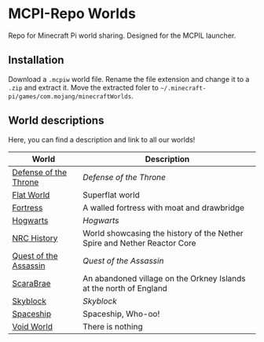# MCPI-Repo Worlds
Repo for Minecraft Pi world sharing. Designed for the MCPIL launcher.

## Installation
Download a `.mcpiw` world file. Rename the file extension and change it to a `.zip` and extract it. Move the extracted foler to `~/.minecraft-pi/games/com.mojang/minecraftWorlds`.
## World descriptions
Here, you can find a description and link to all our worlds!

| World                                              | Description                                                              |
| ---------------------------------------------------| ------------------------------------------------------------------------ |
| [Defense of the Throne](DefenseOfTheThrone.mcpiw)  | *Defense of the Throne*                                                  |
| [Flat World](FlatWorld/)                           | Superflat world                                                          |
| [Fortress](Fortress/)                              | A walled fortress with moat and drawbridge                               |
| [Hogwarts](Hogwarts.mcpiw)                         | *Hogwarts*                                                               |
| [NRC History](NRC_History/)                        | World showcasing the history of the Nether Spire and Nether Reactor Core |
| [Quest of the Assassin](QuestOfTheAssassin.mcpiw)  | *Quest of the Assassin*                                                  |
| [ScaraBrae](ScaraBrae/)                            | An abandoned village on the Orkney Islands at the north of England       |
| [Skyblock](Skyblock.mcpiw)                         | *Skyblock*                                                               |
| [Spaceship](Spaceship.mcpiw)                       | Spaceship, Who-oo!                                                        |
| [Void World](VoidWorld/)                           | There is nothing                                                         |
